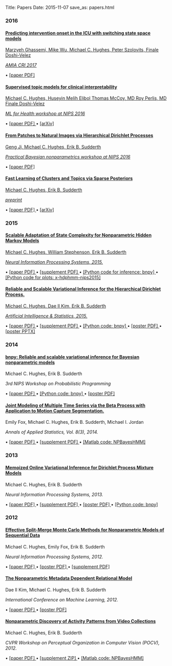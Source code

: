 Title: Papers
Date: 2015-11-07
save_as: papers.html

### 2016

<div class="list-group-item">
  <a href="{filename}/papers/GhassemiWuHughesEtAl_AMIACRI2017.pdf">
    <h4 class="list-group-item-heading">
        Predicting intervention onset in the ICU with switching state space models
    </h4>
    <p class="list-group-item-text">
        Marzyeh Ghassemi,
        Mike Wu,
        Michael C. Hughes,
        Peter Szolovits,
        Finale Doshi-Velez
    </p>
    <p class="list-group-item-text"><i>
        AMIA CRI 2017
    </i></p>
    </a>
    <p class="list-group-item-text"><span>
        &#8226;
        <a href="{filename}/papers/GhassemiWuHughesEtAl_AMIACRI2017.pdf">
            [paper PDF]
    </p>
</div>



  <a href="{filename}/papers/HughesElibolMcCoyPerlisDoshi_MLHCWorkshopAtNIPS2016.pdf">
    <h4 class="list-group-item-heading">
        Supervised topic models for clinical interpretability
    </h4>
    <p class="list-group-item-text">
        Michael C. Hughes,
        Huseyin Melih Elibol
        Thomas McCoy, MD
        Roy Perlis, MD
        Finale Doshi-Velez
    </p>
    <p class="list-group-item-text"><i>
        ML for Health workshop at NIPS 2016
    </i></p>
    </a>
    <p class="list-group-item-text"><span>
        &#8226;
        <a href="{filename}/papers/HughesElibolMcCoyPerlisDoshi_MLHCWorkshopAtNIPS2016.pdf">
            [paper PDF]
        </a>
        &#8226;
        <a href="https://arxiv.org/abs/1612.01678">
            [arXiv]
        </a>
    </p>
</div>


<div class="list-group-item">
    <a href="{filename}/papers/JiHughesSudderth_PracticalBNPWorkshop_2016.pdf">
    <h4 class="list-group-item-heading">
From Patches to Natural Images
via Hierarchical Dirichlet Processes
    </h4>
    <p class="list-group-item-text">
        Geng Ji,
        Michael C. Hughes,
        Erik B. Sudderth
    </p>
    <p class="list-group-item-text"><i>
        Practical Bayesian nonparametrics workshop at NIPS 2016
    </i></p>
    </a>
    <p class="list-group-item-text"><span>
        &#8226;
        <a href="{filename}/papers/JiHughesSudderth_PracticalBNPWorkshop_2016.pdf">
            [paper PDF]
        </a>
    </p>
</div>

<div class="list-group-item">
    <a href="{filename}/papers/HughesSudderth_arXiv_2016.pdf">
    <h4 class="list-group-item-heading">
Fast Learning of Clusters and Topics via Sparse Posteriors
    </h4>
    <p class="list-group-item-text">
        Michael C. Hughes,
        Erik B. Sudderth
    </p>
    <p class="list-group-item-text"><i>
        preprint
    </i></p>
    </a>
    <p class="list-group-item-text"><span>
        &#8226;
        <a href="{filename}/papers/HughesSudderth_arXiv_2016.pdf">
            [paper PDF]
        </a>
        &#8226;
        <a href="https://arxiv.org/abs/1609.07521">
            [arXiv]
        </a>
    </p>
</div>


### 2015

<div class="list-group-item">
  <a href="{filename}/papers/HughesStephensonSudderth_NIPS_2015.pdf">
  	<h4 class="list-group-item-heading">
    	Scalable Adaptation of State Complexity for Nonparametric Hidden Markov Models
    </h4>
    <p class="list-group-item-text">
    	Michael C. Hughes,
    	William Stephenson,
    	Erik B. Sudderth
    </p>
    <p class="list-group-item-text"><i>
    	Neural Information Processing Systems, 2015.
	</i></p>
	</a>
    <p class="list-group-item-text"><span>
		&#8226;
		<a href="{filename}/papers/HughesStephensonSudderth_NIPS_2015.pdf">
			[paper PDF]
		</a>
		&#8226;
		<a href="{filename}/papers/HughesStephensonSudderth_NIPS_2015_supplement.pdf">
			[supplement PDF]
		</a>
		&#8226;
		<a href="http://bitbucket.org/michaelchughes/bnpy-dev/">
		[Python code for inference: bnpy]
		</a>
		&#8226;
		<a href="http://bitbucket.org/michaelchughes/x-hdphmm-nips2015/">
		[Python code for plots: x-hdphmm-nips2015]
		</a>
	</p>
</div>

<div class="list-group-item">
  <a href="{filename}/papers/HughesKimSudderth_AISTATS_2015.pdf">
  	<h4 class="list-group-item-heading">
Reliable and Scalable Variational Inference for the Hierarchical Dirichlet Process.
    </h4>
    <p class="list-group-item-text">
Michael C. Hughes,
Dae Il Kim,
Erik B. Sudderth
    </p>
    <p class="list-group-item-text"><i>
Artificial Intelligence & Statistics, 2015.
	</i></p>
	</a>
    <p class="list-group-item-text"><span>
		&#8226;
		<a href="{filename}/papers/HughesKimSudderth_AISTATS_2015.pdf">
			[paper PDF]
		</a>
		&#8226;
		<a href="{filename}/papers/HughesKimSudderth_AISTATS_2015_supplement.pdf">
			[supplement PDF]
		</a>
		&#8226;
		<a href="http://bitbucket.org/michaelchughes/bnpy-dev/">
			[Python code: bnpy]
		</a>
		&#8226;
		<a href="{filename}/papers/HughesKimSudderth_AISTATS_2015_poster.pdf">
			[poster PDF]
		</a>
		&#8226;
		<a href="{filename}/papers/HughesKimSudderth_AISTATS_2015_poster.pptx">
			[poster PPTX]
		</a>
	</span></p>
</div>


### 2014
<div class="list-group-item">
  <a href="{filename}/papers/HughesSudderth_NIPSProbabilisticProgrammingWorkshop_2014.pdf">
  	<h4 class="list-group-item-heading">
bnpy: Reliable and scalable variational inference for Bayesian nonparametric models
    </h4>
	</a>
    <p class="list-group-item-text">
Michael C. Hughes,
Erik B. Sudderth
    </p>
    <p class="list-group-item-text"><i>
3rd NIPS Workshop on Probabilistic Programming
	</i></p>
    <p class="list-group-item-text"><span>
		&#8226;
		<a href="{filename}/papers/HughesSudderth_NIPSProbabilisticProgrammingWorkshop_2014.pdf">
			[paper PDF]
		</a>
		&#8226;
		<a href="http://bitbucket.org/michaelchughes/bnpy-dev/">
			[Python code: bnpy]
		</a>
		&#8226;
		<a href="{filename}/papers/HughesSudderth_NIPSProbabilisticProgrammingWorkshop_2014_poster.pdf">
			[poster PDF]
		</a>
	</span></p>
</div>


<div class="list-group-item">
  <a href="{filename}/papers/FoxHughesSudderthJordan_AOAS_2014.pdf">
  	<h4 class="list-group-item-heading">
Joint Modeling of Multiple Time Series via the Beta Process with Application to Motion Capture Segmentation.
    </h4>
	</a>
    <p class="list-group-item-text">
Emily Fox,
Michael C. Hughes,
Erik B. Sudderth,
Michael I. Jordan
    </p>
    <p class="list-group-item-text"><i>
Annals of Applied Statistics, Vol. 8(3), 2014.
	</i></p>
    <p class="list-group-item-text"><span>
		&#8226;
		<a href="{filename}/papers/FoxHughesSudderthJordan_AOAS_2014.pdf">
			[paper PDF]
		</a>
		&#8226;
		<a href="{filename}/papers/FoxHughesSudderthJordan_AOAS_2014_supplement.pdf">
			[supplement PDF]
		</a>
		&#8226;
		<a href="http://github.com/michaelchughes/NPBayesHMM/">
			[Matlab code: NPBayesHMM]
		</a>
	</span></p>
</div>

### 2013

<div class="list-group-item">
  <a href="{filename}/papers/HughesSudderth_NIPS_2013.pdf">
  	<h4 class="list-group-item-heading">
Memoized Online Variational Inference for Dirichlet Process Mixture Models
    </h4>
	</a>
    <p class="list-group-item-text">
Michael C. Hughes,
Erik B. Sudderth
    </p>
    <p class="list-group-item-text"><i>
Neural Information Processing Systems, 2013.
	</i></p>
    <p class="list-group-item-text"><span>
		&#8226;
		<a href="{filename}/papers/HughesSudderth_NIPS_2013.pdf">
			[paper PDF]
		</a>
		&#8226;
		<a href="{filename}/papers/HughesSudderth_NIPS_2013_supplement.pdf">
			[supplement PDF]
		</a>
		&#8226;
		<a href="{filename}/papers/HughesSudderth_NIPS_2013_poster.pdf">
			[poster PDF]
		</a>
		&#8226;
		<a href="http://bitbucket.org/michaelchughes/bnpy-dev/">
			[Python code: bnpy]
		</a>
	</span></p>
</div>


### 2012

<div class="list-group-item">
  <a href="{filename}/papers/HughesFoxSudderth_NIPS_2012.pdf">
  	<h4 class="list-group-item-heading">
Effective Split-Merge Monte Carlo Methods for Nonparametric Models of Sequential Data
    </h4>
	</a>
    <p class="list-group-item-text">
Michael C. Hughes,
Emily Fox,
Erik B. Sudderth
    </p>
    <p class="list-group-item-text"><i>
Neural Information Processing Systems, 2012.
	</i></p>
    <p class="list-group-item-text"><span>
		&#8226;
		<a href="{filename}/papers/HughesFoxSudderth_NIPS_2012.pdf">
			[paper PDF]
		</a>
		&#8226;
		<a href="{filename}/papers/HughesFoxSudderth_NIPS_2012_poster.pdf">
			[poster PDF]
		</a>
		&#8226;
		<a href="{filename}/papers/HughesFoxSudderth_NIPS_2012_supplement.pdf">
			[supplement PDF]
		</a>
	</span></p>
</div>


<div class="list-group-item">
  <a href="{filename}/papers/KimHughesSudderth_ICML_2012.pdf">
  	<h4 class="list-group-item-heading">
The Nonparametric Metadata Dependent Relational Model
    </h4>
	</a>
    <p class="list-group-item-text">
Dae Il Kim,
Michael C. Hughes,
Erik B. Sudderth
    </p>
    <p class="list-group-item-text"><i>
International Conference on Machine Learning, 2012.
	</i></p>
    <p class="list-group-item-text"><span>
		&#8226;
		<a href="{filename}/papers/KimHughesSudderth_ICML_2012.pdf">
			[paper PDF]
		</a>
		&#8226;
		<a href="{filename}/papers/KimHughesSudderth_ICML_2012_poster.pdf">
			[poster PDF]
		</a>
	</span></p>
</div>


<div class="list-group-item">
  <a href="{filename}/papers/HughesSudderth_POCV_2012.pdf">
  	<h4 class="list-group-item-heading">
Nonparametric Discovery of Activity Patterns from Video Collections
    </h4>
	</a>
    <p class="list-group-item-text">
Michael C. Hughes,
Erik B. Sudderth
    </p>
    <p class="list-group-item-text"><i>
CVPR Workshop on Perceptual Organization in Computer Vision (POCV), 2012.
	</i></p>
    <p class="list-group-item-text"><span>
		&#8226;
		<a href="{filename}/papers/HughesSudderth_POCV_2012.pdf">
			[paper PDF]
		</a>
		&#8226;
		<a href="{filename}/papers/HughesSudderth_POCV_2012_supplement.zip">
			[supplement ZIP]
		</a>
		&#8226;
		<a href="http://github.com/michaelchughes/NPBayesHMM/">
			[Matlab code: NPBayesHMM]
		</a>
	</span></p>
</div>
